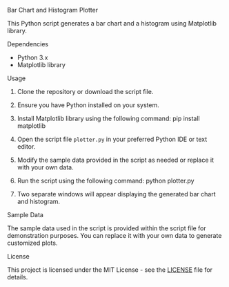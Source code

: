 Bar Chart and Histogram Plotter

This Python script generates a bar chart and a histogram using Matplotlib library.

Dependencies

- Python 3.x
- Matplotlib library

Usage

1. Clone the repository or download the script file.
2. Ensure you have Python installed on your system.
3. Install Matplotlib library using the following command: pip install matplotlib

4. Open the script file `plotter.py` in your preferred Python IDE or text editor.
5. Modify the sample data provided in the script as needed or replace it with your own data.
6. Run the script using the following command: python plotter.py

7. Two separate windows will appear displaying the generated bar chart and histogram.

Sample Data

The sample data used in the script is provided within the script file for demonstration purposes. You can replace it with your own data to generate customized plots.

License

This project is licensed under the MIT License - see the [LICENSE](LICENSE) file for details.
